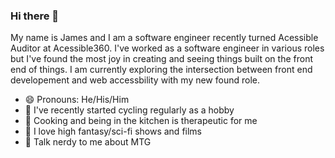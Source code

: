 ### Hi there 👋

My name is James and I am a software engineer recently turned Acessible Auditor at Acessible360. I've worked as a software engineer in various roles but I've found the most joy in creating and seeing things built on the front end of things. I am currently exploring the intersection between front end developement and web accessbility with my new found role.

- 😄 Pronouns: He/His/Him
- 🚴 I've recently started cycling regularly as a hobby
- 🍳 Cooking and being in the kitchen is therapeutic for me
- 🤖 I love high fantasy/sci-fi shows and films
- 💬 Talk nerdy to me about MTG

<!--
**MostlyRice/MostlyRice** is a ✨ _special_ ✨ repository because its `README.md` (this file) appears on your GitHub profile.

Here are some ideas to get you started:

- 🔭 I’m currently working on ...
- 🌱 I’m currently learning ...
- 👯 I’m looking to collaborate on ...
- 🤔 I’m looking for help with ...
- 💬 Ask me about ...
- 📫 How to reach me: ...
- 😄 Pronouns: ...
- ⚡ Fun fact: ...
-->
